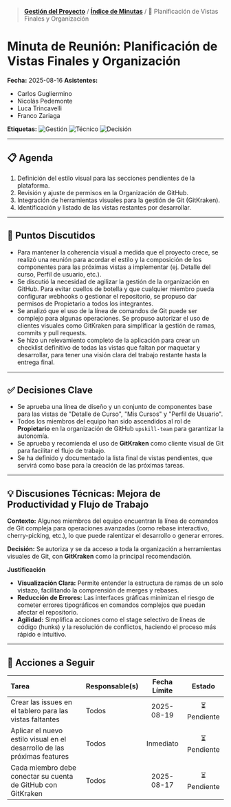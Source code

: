 > **[Gestión del Proyecto](../README.md)** / **[Índice de Minutas](./README.md)** / 📄 Planificación de Vistas Finales y Organización

# Minuta de Reunión: Planificación de Vistas Finales y Organización

**Fecha:** 2025-08-16
**Asistentes:**

- Carlos Gugliermino
- Nicolás Pedemonte
- Luca Trincavelli
- Franco Zariaga

**Etiquetas:** ![Gestión](https://img.shields.io/badge/GESTIÓN-fd7e14?style=for-the-badge) ![Técnico](https://img.shields.io/badge/TÉCNICO-007bff?style=for-the-badge) ![Decisión](https://img.shields.io/badge/DECISIÓN-28a745?style=for-the-badge)

---

## 📋 Agenda

1.  Definición del estilo visual para las secciones pendientes de la plataforma.
2.  Revisión y ajuste de permisos en la Organización de GitHub.
3.  Integración de herramientas visuales para la gestión de Git (GitKraken).
4.  Identificación y listado de las vistas restantes por desarrollar.

---

## 💬 Puntos Discutidos

- Para mantener la coherencia visual a medida que el proyecto crece, se realizó una reunión para acordar el estilo y la composición de los componentes para las próximas vistas a implementar (ej. Detalle del curso, Perfil de usuario, etc.).
- Se discutió la necesidad de agilizar la gestión de la organización en GitHub. Para evitar cuellos de botella y que cualquier miembro pueda configurar webhooks o gestionar el repositorio, se propuso dar permisos de Propietario a todos los integrantes.
- Se analizó que el uso de la línea de comandos de Git puede ser complejo para algunas operaciones. Se propuso autorizar el uso de clientes visuales como GitKraken para simplificar la gestión de ramas, commits y pull requests.
- Se hizo un relevamiento completo de la aplicación para crear un checklist definitivo de todas las vistas que faltan por maquetar y desarrollar, para tener una visión clara del trabajo restante hasta la entrega final.

---

## ✅ Decisiones Clave

- Se aprueba una línea de diseño y un conjunto de componentes base para las vistas de "Detalle de Curso", "Mis Cursos" y "Perfil de Usuario".
- Todos los miembros del equipo han sido ascendidos al rol de **Propietario** en la organización de GitHub `upskill-team` para garantizar la autonomía.
- Se aprueba y recomienda el uso de **GitKraken** como cliente visual de Git para facilitar el flujo de trabajo.
- Se ha definido y documentado la lista final de vistas pendientes, que servirá como base para la creación de las próximas tareas.

---

## 💡 Discusiones Técnicas: Mejora de Productividad y Flujo de Trabajo

**Contexto:**
Algunos miembros del equipo encuentran la línea de comandos de Git compleja para operaciones avanzadas (como rebase interactivo, cherry-picking, etc.), lo que puede ralentizar el desarrollo o generar errores.

**Decisión:**
Se autoriza y se da acceso a toda la organización a herramientas visuales de Git, con **GitKraken** como la principal recomendación.

**Justificación**

- **Visualización Clara:** Permite entender la estructura de ramas de un solo vistazo, facilitando la comprensión de merges y rebases.
- **Reducción de Errores:** Las interfaces gráficas minimizan el riesgo de cometer errores tipográficos en comandos complejos que puedan afectar el repositorio.
- **Agilidad:** Simplifica acciones como el stage selectivo de líneas de código (hunks) y la resolución de conflictos, haciendo el proceso más rápido e intuitivo.

---

## 🚀 Acciones a Seguir

| Tarea                                                                    | Responsable(s) | Fecha Límite |    Estado    |
| :----------------------------------------------------------------------- | :------------- | :----------: | :----------: |
| Crear las issues en el tablero para las vistas faltantes                 | Todos          |  2025-08-19  | ⏳ Pendiente |
| Aplicar el nuevo estilo visual en el desarrollo de las próximas features | Todos          |  Inmediato   | ⏳ Pendiente |
| Cada miembro debe conectar su cuenta de GitHub con GitKraken             | Todos          |  2025-08-17  | ⏳ Pendiente |
